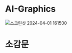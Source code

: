 # AI-Graphics

![스크린샷 2024-04-01 161500](https://github.com/junbem/AI-Graphics/assets/50951220/9829ce7b-094a-49e8-8fc5-75b2f3b2c5b1)

# 소감문


